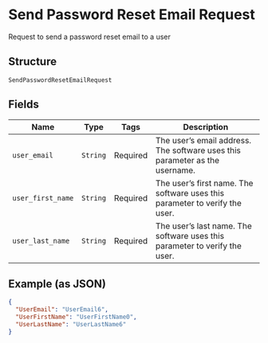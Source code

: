 
# Send Password Reset Email Request

Request to send a password reset email to a user

## Structure

`SendPasswordResetEmailRequest`

## Fields

| Name | Type | Tags | Description |
|  --- | --- | --- | --- |
| `user_email` | `String` | Required | The user’s email address. The software uses this parameter as the username. |
| `user_first_name` | `String` | Required | The user’s first name. The software uses this parameter to verify the user. |
| `user_last_name` | `String` | Required | The user’s last name. The software uses this parameter to verify the user. |

## Example (as JSON)

```json
{
  "UserEmail": "UserEmail6",
  "UserFirstName": "UserFirstName0",
  "UserLastName": "UserLastName6"
}
```

